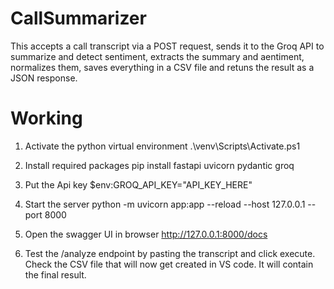 # CallSummarizer

This accepts a call transcript via a POST request, sends it to the Groq API to summarize and detect sentiment, extracts the summary and aentiment, normalizes them, saves everything in a CSV file and retuns the result as a JSON response.

# Working
1. Activate the python virtual environment
   .\venv\Scripts\Activate.ps1
   
2. Install required packages
   pip install fastapi uvicorn pydantic groq

3. Put the Api key
   $env:GROQ_API_KEY="API_KEY_HERE"

4. Start the server
   python -m uvicorn app:app --reload --host 127.0.0.1 --port 8000

5. Open the swagger UI in browser
   http://127.0.0.1:8000/docs

6. Test the /analyze endpoint by pasting the transcript and click execute. Check the CSV file that will now get created in VS code. It will contain the final result.

